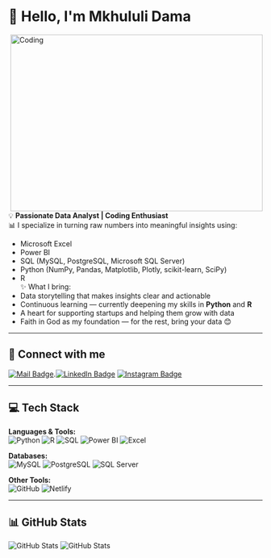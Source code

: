 # 👋 Hello, I'm Mkhululi Dama  

<img align="right" alt="Coding" width="500" height="350" src="https://th.bing.com/th/id/R.967184945c40651bdb09b217c3229aa8?rik=Pfq3JlvXehKyTQ&pid=ImgRaw&r=0.png">

💡 **Passionate Data Analyst | Coding Enthusiast**  
📊 I specialize in turning raw numbers into meaningful insights using:  
- Microsoft Excel  
- Power BI  
- SQL (MySQL, PostgreSQL, Microsoft SQL Server)  
- Python (NumPy, Pandas, Matplotlib, Plotly, scikit-learn, SciPy)  
- R  
✨ What I bring:  
- Data storytelling that makes insights clear and actionable  
- Continuous learning — currently deepening my skills in **Python** and **R**  
- A heart for supporting startups and helping them grow with data  
- Faith in God as my foundation — for the rest, bring your data 😊  

---

## 🔗 Connect with me  

[![Mail Badge](https://img.shields.io/badge/-Mail-blue?style=flat-square&logo=microsoft-outlook&logoColor=white)](mailto:mkhululi.dama@capaciti.org.za).[![LinkedIn Badge](https://img.shields.io/badge/-LinkedIn-blue?style=flat-square&logo=Linkedin&logoColor=white)](https://www.linkedin.com/in/your-linkedin)  [![Instagram Badge](https://img.shields.io/badge/-Instagram-purple?style=flat-square&logo=instagram&logoColor=white)](https://www.instagram.com/your-instagram)  

---

## 💻 Tech Stack  

**Languages & Tools:**  
![Python](https://img.shields.io/badge/Python-3776AB?style=flat&logo=python&logoColor=white) ![R](https://img.shields.io/badge/R-276DC3?style=flat&logo=r&logoColor=white) ![SQL](https://img.shields.io/badge/SQL-4479A1?style=flat&logo=postgresql&logoColor=white) ![Power BI](https://img.shields.io/badge/Power%20BI-F2C811?style=flat&logo=powerbi&logoColor=black) ![Excel](https://img.shields.io/badge/Excel-217346?style=flat&logo=microsoft-excel&logoColor=white)  

**Databases:**  
![MySQL](https://img.shields.io/badge/MySQL-005C84?style=flat&logo=mysql&logoColor=white) ![PostgreSQL](https://img.shields.io/badge/PostgreSQL-316192?style=flat&logo=postgresql&logoColor=white) ![SQL Server](https://img.shields.io/badge/SQL%20Server-CC2927?style=flat&logo=microsoft-sql-server&logoColor=white)  

**Other Tools:**  
![GitHub](https://img.shields.io/badge/GitHub-181717?style=flat&logo=github&logoColor=white) ![Netlify](https://img.shields.io/badge/Netlify-00C7B7?style=flat&logo=netlify&logoColor=white)  

---

## 📊 GitHub Stats  

![GitHub Stats](https://github-readme-stats.vercel.app/api?username=Mkhululi-Dama&theme=default&show_icons=true&hide_border=true&count_private=true)
![GitHub Stats](https://streak-stats.demolab.com?user=Mkhululi-Dama&theme=default&hide_border=true)
